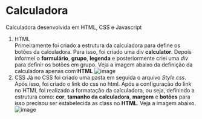 # Calculadora
Calculadora desenvolvida em HTML, CSS e Javascript
<br>
1. HTML <br>
  Primeiramente foi criado a estrutura da calculadora para define os botões da calculadora. Para isso, foi criado uma div **calculator**. Depois informei o **formulário**, **grupo**, **legenda** e posteriormente criei uma *div* para definir os botões em grupo. Veja a imagem abaixo da definição da calculadora apenas com **HTML**
   ![image](https://github.com/Niiiela/Calculadora/assets/73238827/a36f3f4f-30ce-45ef-b175-7789c4740ce7)
   <br>
1. CSS
   Já no CSS foi criado uma pasta em seguida o arquivo *Style.css*. Após isso, foi criado o link do css no html. Após a configuração do link no HTML foi realizado a formatação da calculadora, ou seja, definindo a estrutura como: **cor**, **tamanho da calculadora**, **margem** e **botões** para isso precisou ser estabelecida as class no **HTML**. Veja a imagem abaixo.
![image](https://github.com/Niiiela/Calculadora/assets/73238827/92497a29-51c4-40fc-9c6d-29c27062358e)






